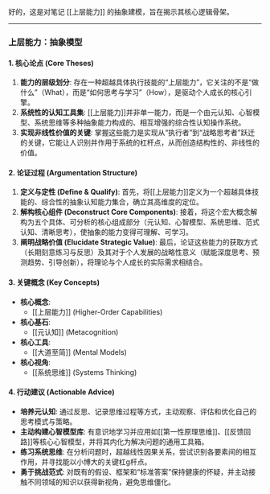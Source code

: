好的，这是对笔记 [[上层能力]] 的抽象建模，旨在揭示其核心逻辑骨架。

---

### 上层能力：抽象模型

#### 1. 核心论点 (Core Theses)

1.  **能力的层级划分**: 存在一种超越具体执行技能的“上层能力”，它关注的不是“做什么”（What），而是“如何思考与学习”（How），是驱动个人成长的核心引擎。
2.  **系统性的认知工具集**: [[上层能力]]并非单一能力，而是一个由元认知、心智模型、系统思维等多种抽象能力构成的、相互增强的综合性认知操作系统。
3.  **实现非线性价值的关键**: 掌握这些能力是实现从“执行者”到“战略思考者”跃迁的关键，它能让人识别并作用于系统的杠杆点，从而创造结构性的、非线性的价值。

#### 2. 论证过程 (Argumentation Structure)

1.  **定义与定性 (Define & Qualify)**: 首先，将[[上层能力]]定义为一个超越具体技能的、综合性的抽象认知能力集合，确立其高维度的定位。
2.  **解构核心组件 (Deconstruct Core Components)**: 接着，将这个宏大概念解构为五个具体、可分析的核心组成部分（元认知、心智模型、系统思维、范式认知、清晰思考），使抽象的能力变得可理解、可学习。
3.  **阐明战略价值 (Elucidate Strategic Value)**: 最后，论证这些能力的获取方式（长期刻意练习与反思）及其对于个人发展的战略性意义（赋能深度思考、预测趋势、引导创新），将理论与个人成长的实际需求相结合。

#### 3. 关键概念 (Key Concepts)

*   **核心概念**:
    *   [[上层能力]] (Higher-Order Capabilities)
*   **核心基石**:
    *   [[元认知]] (Metacognition)
*   **核心工具**:
    *   [[大道至简]] (Mental Models)
*   **核心视角**:
    *   [[系统思维]] (Systems Thinking)

#### 4. 行动建议 (Actionable Advice)

*   **培养元认知**: 通过反思、记录思维过程等方式，主动观察、评估和优化自己的思考模式与策略。
*   **主动构建心智模型库**: 有意识地学习并应用如[[第一性原理思维]]、[[反馈回路]]等核心心智模型，并将其内化为解决问题的通用工具箱。
*   **练习系统思维**: 在分析问题时，超越线性因果关系，尝试识别各要素间的相互作用，并寻找能以小博大的关键杠g杆点。
*   **勇于挑战范式**: 对既有的假设、框架和“标准答案”保持健康的怀疑，并主动接触不同领域的知识以获得新视角，避免思维僵化。